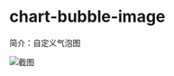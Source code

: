 # chart-bubble-image

简介：自定义气泡图

![截图](https://unpkg.com/@icedesign/chart-bubble-image-block/screenshot.png)





